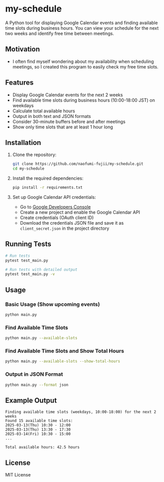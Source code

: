 # my-schedule

A Python tool for displaying Google Calendar events and finding available time slots during business hours. You can view your schedule for the next two weeks and identify free time between meetings.

## Motivation
- I often find myself wondering about my availability when scheduling meetings, so I created this program to easily check my free time slots.

## Features

- Display Google Calendar events for the next 2 weeks
- Find available time slots during business hours (10:00-18:00 JST) on weekdays
- Calculate total available hours
- Output in both text and JSON formats
- Consider 30-minute buffers before and after meetings
- Show only time slots that are at least 1 hour long

## Installation

1. Clone the repository:
   ```bash
   git clone https://github.com/naofumi-fujii/my-schedule.git
   cd my-schedule
   ```

2. Install the required dependencies:
   ```bash
   pip install -r requirements.txt
   ```

3. Set up Google Calendar API credentials:
   - Go to [Google Developers Console](https://console.developers.google.com/)
   - Create a new project and enable the Google Calendar API
   - Create credentials (OAuth client ID)
   - Download the credentials JSON file and save it as `client_secret.json` in the project directory

## Running Tests

```bash
# Run tests
pytest test_main.py

# Run tests with detailed output
pytest test_main.py -v
```

## Usage

### Basic Usage (Show upcoming events)
```bash
python main.py
```

### Find Available Time Slots
```bash
python main.py --available-slots
```

### Find Available Time Slots and Show Total Hours
```bash
python main.py --available-slots --show-total-hours
```

### Output in JSON Format
```bash
python main.py --format json
```

## Example Output

```
Finding available time slots (weekdays, 10:00-18:00) for the next 2 weeks
Found 15 available time slots:
2025-03-13(Thu) 10:30 - 12:00
2025-03-13(Thu) 13:30 - 17:30
2025-03-14(Fri) 10:30 - 15:00
...

Total available hours: 42.5 hours
```

## License

MIT License